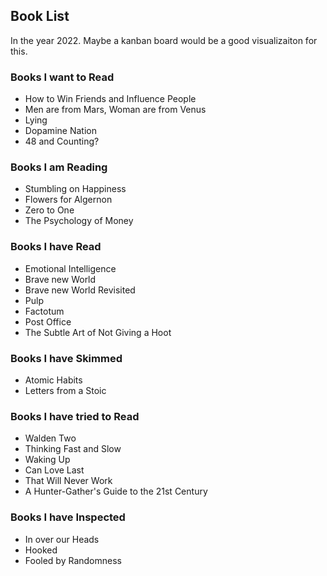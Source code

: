 ## Book List
In the year 2022. Maybe a kanban board would be a good visualizaiton for this.

### Books I want to Read
- How to Win Friends and Influence People
- Men are from Mars, Woman are from Venus
- Lying
- Dopamine Nation
- 48 and Counting?

### Books I am Reading
- Stumbling on Happiness
- Flowers for Algernon
- Zero to One
- The Psychology of Money

### Books I have Read
- Emotional Intelligence
- Brave new World
- Brave new World Revisited
- Pulp
- Factotum
- Post Office
- The Subtle Art of Not Giving a Hoot

### Books I have Skimmed
- Atomic Habits
- Letters from a Stoic

### Books I have tried to Read
- Walden Two
- Thinking Fast and Slow
- Waking Up
- Can Love Last
- That Will Never Work
- A Hunter-Gather's Guide to the 21st Century

### Books I have Inspected
- In over our Heads
- Hooked
- Fooled by Randomness
